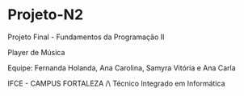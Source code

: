 # Projeto-N2
Projeto Final -  Fundamentos da Programação II 

Player de Música

Equipe: Fernanda Holanda, Ana Carolina, Samyra  Vitória e Ana Carla

IFCE - CAMPUS FORTALEZA /\ Técnico Integrado em Informática
